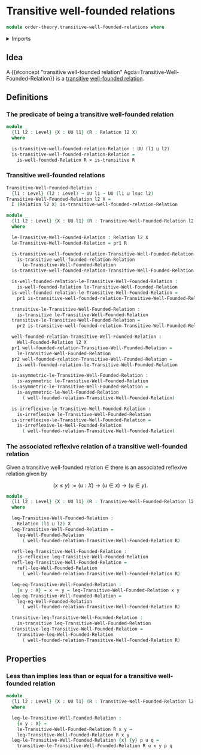 # Transitive well-founded relations

```agda
module order-theory.transitive-well-founded-relations where
```

<details><summary>Imports</summary>

```agda
open import foundation.binary-relations
open import foundation.cartesian-product-types
open import foundation.dependent-pair-types
open import foundation.identity-types
open import foundation.universe-levels

open import order-theory.well-founded-relations
```

</details>

## Idea

A
{{#concept "transitive well-founded relation" Agda=Transitive-Well-Founded-Relation}}
is a [transitive](foundation.binary-relations.md)
[well-founded relation](order-theory.well-founded-relations.md).

## Definitions

### The predicate of being a transitive well-founded relation

```agda
module _
  {l1 l2 : Level} {X : UU l1} (R : Relation l2 X)
  where

  is-transitive-well-founded-relation-Relation : UU (l1 ⊔ l2)
  is-transitive-well-founded-relation-Relation =
    is-well-founded-Relation R × is-transitive R
```

### Transitive well-founded relations

```agda
Transitive-Well-Founded-Relation :
  {l1 : Level} (l2 : Level) → UU l1 → UU (l1 ⊔ lsuc l2)
Transitive-Well-Founded-Relation l2 X =
  Σ (Relation l2 X) is-transitive-well-founded-relation-Relation

module _
  {l1 l2 : Level} {X : UU l1} (R : Transitive-Well-Founded-Relation l2 X)
  where

  le-Transitive-Well-Founded-Relation : Relation l2 X
  le-Transitive-Well-Founded-Relation = pr1 R

  is-transitive-well-founded-relation-Transitive-Well-Founded-Relation :
    is-transitive-well-founded-relation-Relation
      le-Transitive-Well-Founded-Relation
  is-transitive-well-founded-relation-Transitive-Well-Founded-Relation = pr2 R

  is-well-founded-relation-le-Transitive-Well-Founded-Relation :
    is-well-founded-Relation le-Transitive-Well-Founded-Relation
  is-well-founded-relation-le-Transitive-Well-Founded-Relation =
    pr1 is-transitive-well-founded-relation-Transitive-Well-Founded-Relation

  transitive-le-Transitive-Well-Founded-Relation :
    is-transitive le-Transitive-Well-Founded-Relation
  transitive-le-Transitive-Well-Founded-Relation =
    pr2 is-transitive-well-founded-relation-Transitive-Well-Founded-Relation

  well-founded-relation-Transitive-Well-Founded-Relation :
    Well-Founded-Relation l2 X
  pr1 well-founded-relation-Transitive-Well-Founded-Relation =
    le-Transitive-Well-Founded-Relation
  pr2 well-founded-relation-Transitive-Well-Founded-Relation =
    is-well-founded-relation-le-Transitive-Well-Founded-Relation

  is-asymmetric-le-Transitive-Well-Founded-Relation :
    is-asymmetric le-Transitive-Well-Founded-Relation
  is-asymmetric-le-Transitive-Well-Founded-Relation =
    is-asymmetric-le-Well-Founded-Relation
      ( well-founded-relation-Transitive-Well-Founded-Relation)

  is-irreflexive-le-Transitive-Well-Founded-Relation :
    is-irreflexive le-Transitive-Well-Founded-Relation
  is-irreflexive-le-Transitive-Well-Founded-Relation =
    is-irreflexive-le-Well-Founded-Relation
      ( well-founded-relation-Transitive-Well-Founded-Relation)
```

### The associated reflexive relation of a transitive well-founded relation

Given a transitive well-founded relation $∈$ there is an associated reflexive
relation given by

$$
  (x ≤ y) := (u : X) → (u ∈ x) → (u ∈ y).
$$

```agda
module _
  {l1 l2 : Level} {X : UU l1} (R : Transitive-Well-Founded-Relation l2 X)
  where

  leq-Transitive-Well-Founded-Relation :
    Relation (l1 ⊔ l2) X
  leq-Transitive-Well-Founded-Relation =
    leq-Well-Founded-Relation
      ( well-founded-relation-Transitive-Well-Founded-Relation R)

  refl-leq-Transitive-Well-Founded-Relation :
    is-reflexive leq-Transitive-Well-Founded-Relation
  refl-leq-Transitive-Well-Founded-Relation =
    refl-leq-Well-Founded-Relation
      ( well-founded-relation-Transitive-Well-Founded-Relation R)

  leq-eq-Transitive-Well-Founded-Relation :
    {x y : X} → x ＝ y → leq-Transitive-Well-Founded-Relation x y
  leq-eq-Transitive-Well-Founded-Relation =
    leq-eq-Well-Founded-Relation
      ( well-founded-relation-Transitive-Well-Founded-Relation R)

  transitive-leq-Transitive-Well-Founded-Relation :
    is-transitive leq-Transitive-Well-Founded-Relation
  transitive-leq-Transitive-Well-Founded-Relation =
    transitive-leq-Well-Founded-Relation
      ( well-founded-relation-Transitive-Well-Founded-Relation R)
```

## Properties

### Less than implies less than or equal for a transitive well-founded relation

```agda
module _
  {l1 l2 : Level} {X : UU l1} (R : Transitive-Well-Founded-Relation l2 X)
  where

  leq-le-Transitive-Well-Founded-Relation :
    {x y : X} →
    le-Transitive-Well-Founded-Relation R x y →
    leq-Transitive-Well-Founded-Relation R x y
  leq-le-Transitive-Well-Founded-Relation {x} {y} p u q =
    transitive-le-Transitive-Well-Founded-Relation R u x y p q
```
